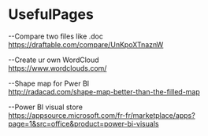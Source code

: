 # UsefulPages


--Compare two files like .doc<br>
  https://draftable.com/compare/UnKpoXTnaznW

--Create ur own WordCloud<br>
  https://www.wordclouds.com/

--Shape map for Pwer BI<br>
  http://radacad.com/shape-map-better-than-the-filled-map

--Power BI visual store<br>
  https://appsource.microsoft.com/fr-fr/marketplace/apps?page=1&src=office&product=power-bi-visuals


